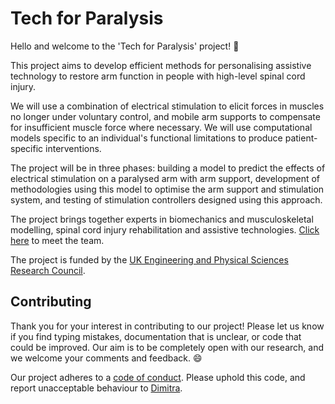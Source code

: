 # Tech for Paralysis

Hello and welcome to the 'Tech for Paralysis' project! :tada:

This project aims to develop efficient methods for personalising assistive technology to restore arm function in people with high-level spinal cord injury. 

We will use a combination of electrical stimulation to elicit forces in muscles no longer under voluntary control, and mobile arm supports to compensate for insufficient muscle force where necessary. We will use computational models specific to an individual's functional limitations to produce patient-specific interventions. 

The project will be in three phases: building a model to predict the effects of electrical stimulation on a paralysed arm with arm support, development of methodologies using this model to optimise the arm support and stimulation system, and testing of stimulation controllers designed using this approach. 

The project brings together experts in biomechanics and musculoskeletal modelling, spinal cord injury rehabilitation and assistive technologies. [Click here](https://github.com/dblana/TechForParalysis/blob/master/Meet_The_Team.md) to meet the team.

The project is funded by the [UK Engineering and Physical Sciences Research Council](https://epsrc.ukri.org/).

## Contributing

Thank you for your interest in contributing to our project! Please let us know if you find typing mistakes, documentation that is unclear, or code that could be improved. Our aim is to be completely open with our research, and we welcome your comments and feedback. :smile:

Our project adheres to a [code of conduct](CODE_OF_CONDUCT.md). Please uphold this code, and report unacceptable behaviour to [Dimitra](https://github.com/dblana).
